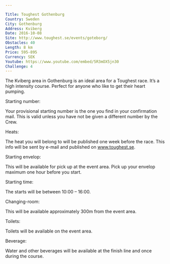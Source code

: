 ```yaml
---

Title: Toughest Gothenburg
Country: Sweden
City: Gothenburg
Address: Kviberg
Date: 2016-10-08
Site: http://www.toughest.se/events/goteborg/
Obstacles: 40
Length: 8 km
Price: 595-895
Currency: SEK
Youtube: https://www.youtube.com/embed/5R3mOX5jn30
Challenge: 4
---
```



The Kviberg area in Gothenburg is an ideal area for a Toughest race. It’s a high intensity course. Perfect for anyone who like to get their heart pumping.

Starting number:

Your  provisional starting number is the one you find in your confirmation mail. This is valid unless you have not be given a different number by the Crew.

Heats:

The heat you will belong to will be published one week before the race. This info will be sent by e-mail and published on www.toughest.se.

Starting envelop:

This will be available for pick up at the event area. Pick up your envelop maximum one hour before you start.

Starting time:

The starts will be between 10:00 – 16:00.

Changing-room:

This will be available approximately 300m from the event area.

Toilets:

Toilets will be available on the event area.

Beverage:

Water and other beverages will be available at the finish line and once during the course.